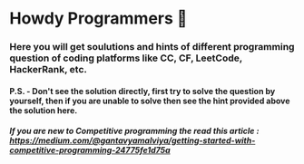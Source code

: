 # Howdy Programmers 👋

### Here you will get soulutions and hints of different programming question of coding platforms like CC, CF, LeetCode, HackerRank, etc.

#### P.S. - Don't see the solution directly, first try to solve the question by yourself, then if you are unable to solve then see the hint provided above the solution here.

##### If you are new to Competitive programming the read this article : https://medium.com/@gantavyamalviya/getting-started-with-competitive-programming-24775fe1d75a


